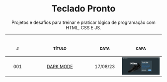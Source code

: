 <h1 align="center">
    Teclado Pronto
</h1>

<p align="center">
    Projetos e desafios para treinar e praticar lógica de programação com HTML, CSS E JS.
</p>

<table align="center">
    <thead>
        <tr>
            <th align="center">
                <img width="100" height="1"> 
                <p>
                    <small>#</small>
                </p>
            </th>
            <th align="center">
                <img width="300" height="1"> 
                <p> 
                    <small>
                        TÍTULO
                    </small>
                </p>
            </th>
            <th align="center">
                <img width="100" height="1">
                <p> 
                    <small>
                    DATA
                    </small>
                </p>
            </th>
            <th align="center">
                <img width="200" height="1">
                <p> 
                    <small>
                    CAPA
                    </small>
                </p>
            </th>
        </tr>
    </thead>
    <tbody>
        <tr>
            <td align="center">001</td>
            <td align="center">
                <a href="./001">DARK MODE</a>
            </td>
            <td align="center">17/08/23</td>
            <td align="center">
                <a href="./001">
                    <img width="200" src="./001/.github/darkmode.png"/>
                </a>
            </td>
        </tr>
    </tbody>
</table>